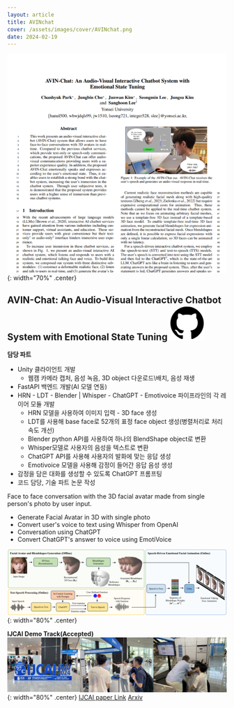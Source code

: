 ```yaml
---
layout: article
title: AVINchat
cover: /assets/images/cover/AVINchat.png
date: 2024-02-19
---
```

![](/assets/images/cover/AVINchat.png){: width="70%" .center}
<br>
## AVIN-Chat:  An Audio-Visual Interactive Chatbot System with Emotional State Tuning  [<img src="/assets/images/github-40.svg">](https://github.com/devch1013/3D-Audio-Face)

**담당 파트**  
* Unity 클라이언트 개발
	* 웹캠 카메라 캡처, 음성 녹음, 3D object 다운로드\배치, 음성 재생
* FastAPI 백엔드 개발(AI 모델 연동)
* HRN - LDT - Blender | Whisper - ChatGPT - Emotivoice 파이프라인의 각 레이어 모듈 개발
	* HRN 모델을 사용하여 이미지 입력 - 3D face 생성
	* LDT를 사용해 base face로 52개의 표정 face object 생성(병렬처리로 처리 속도 개선)
	* Blender python API를 사용하여 하나의 BlendShape object로 변환
	* Whisper모델로 사용자의 음성을 텍스트로 변환
	- ChatGPT API를 사용해 사용자의 발화에 맞는 응답 생성
	- Emotivoice 모델을 사용해 감정이 들어간 응답 음성 생성
* 감정을 담은 대화를 생성할 수 있도록 ChatGPT 프롬프팅
* 코드 담당, 기술 파트 논문 작성


Face to face conversation with the 3D facial avatar made from single person's photo by user input.
* Generate Facial Avatar in 3D with single photo
* Convert user's voice to text using Whisper from OpenAI
* Conversation using ChatGPT
* Convert ChatGPT's answer to voice using EmotiVoice

![](/assets/images/Pasted%20image%2020240305140900.png){: width="80%" .center}


**IJCAI Demo Track(Accepted)**   
![](/assets/images/postImages/IJCAI_image.jpg){: width="80%" .center}
[IJCAI paper Link](https://www.ijcai.org/proceedings/2024/1027) [Arxiv](https://arxiv.org/abs/2409.00012)


